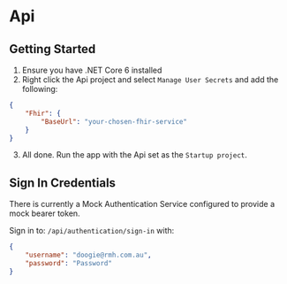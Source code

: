 # Api

## Getting Started

1. Ensure you have .NET Core 6 installed
2. Right click the Api project and select `Manage User Secrets` and add the following:
```json
{
    "Fhir": {
        "BaseUrl": "your-chosen-fhir-service"
    }
}
```
3. All done. Run the app with the Api set as the `Startup project`.

## Sign In Credentials 

There is currently a Mock Authentication Service configured to provide a mock bearer token.

Sign in to: `/api/authentication/sign-in` with:
```json
{
    "username": "doogie@rmh.com.au",
    "password": "Password"
}
```
